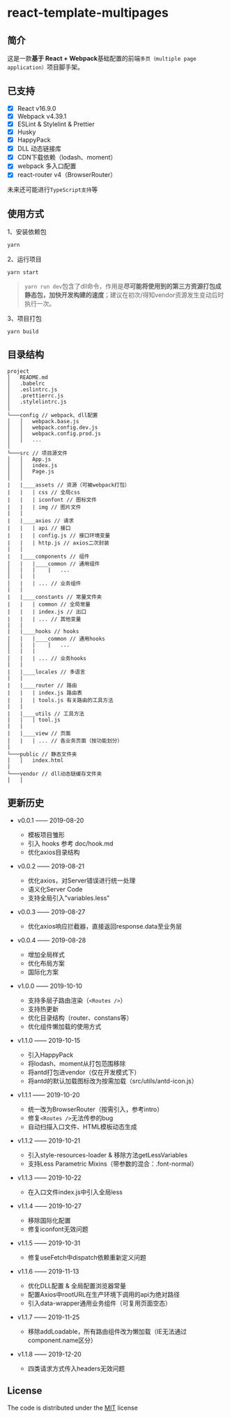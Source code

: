 # react-template-multipages

## 简介

这是一款**基于 React + Webpack**基础配置的前端`多页（multiple page application）`项目脚手架。


## 已支持

-   [x] React v16.9.0
-   [x] Webpack v4.39.1
-   [x] ESLint & Stylelint & Prettier
-   [x] Husky
-   [x] HappyPack
-   [x] DLL 动态链接库
-   [x] CDN下载依赖（lodash、moment）
-   [x] webpack 多入口配置
-   [x] react-router v4（BrowserRouter）

未来还可能进行`TypeScript支持`等

## 使用方式
1、安装依赖包
```js
yarn
```

2、运行项目
```
yarn start
```
> `yarn run dev`包含了dll命令，作用是**尽可能将使用到的第三方资源打包成静态包，加快开发构建的速度**；建议在初次/得知vendor资源发生变动后时执行一次。

3、项目打包
```
yarn build
```

## 目录结构

```
project
│   README.md
│   .babelrc
│   .eslintrc.js
│   .prettierrc.js
│   .stylelintrc.js
│
└───config // webpack、dll配置
│   │   webpack.base.js
│   │   webpack.config.dev.js
│   │   webpack.config.prod.js
│   │   ...
│
└───src // 项目源文件
│   │   App.js
│   │   index.js
│   │   Page.js
│   │
|   |____assets // 资源（可被webpack打包）
|   |   | css // 全局css
|   |   | iconfont // 图标文件
|   |   | img // 图片文件
|   |
|   |____axios // 请求
|   |   | api // 接口
|   |   | config.js // 接口环境变量
|   |   | http.js // axios二次封装
|   |
|   |____components // 组件
│   |   |____common // 通用组件
│   |   |    |   ...
│   |   |
│   |   | ... // 业务组件
|   |
|   |____constants // 常量文件夹
|   |   | common // 全局常量
|   |   | index.js // 出口
|   |   | ... // 其他变量
|   |
|   |____hooks // hooks
│   |   |____common // 通用hooks
│   |   |    |   ...
│   |   |
│   |   | ... // 业务hooks
|   |
|   |____locales // 多语言
|   |
|   |____router // 路由
|   |   | index.js 路由表
|   |   | tools.js 有关路由的工具方法
|   |
|   |____utils // 工具方法
|   |   | tool.js
|   |
|   |____view // 页面
│   |   | ... // 各业务页面（按功能划分）
|
└───public // 静态文件夹
│   │   index.html
|
└───vendor // dll动态链缓存文件夹
│   │
```

## 更新历史

-   v0.0.1 —— 2019-08-20
    -   模板项目雏形
    -   引入 hooks 参考 doc/hook.md
    -   优化axios目录结构

-   v0.0.2 —— 2019-08-21
    -   优化axios，对Server错误进行统一处理
    -   语义化Server Code
    -   支持全局引入"variables.less"

-   v0.0.3 —— 2019-08-27
    -   优化axios响应拦截器，直接返回response.data至业务层

-   v0.0.4 —— 2019-08-28
    -   增加全局样式
    -   优化布局方案
    -   国际化方案

-   v1.0.0 —— 2019-10-10
    -   支持多层子路由渲染（`<Routes />`）
    -   支持热更新
    -   优化目录结构（router、constans等）
    -   优化组件懒加载的使用方式

-   v1.1.0 —— 2019-10-15
    -   引入HappyPack
    -   将lodash、moment从打包范围移除
    -   将antd打包进vendor（仅在开发模式下）
    -   将antd的默认加载图标改为按需加载（src/utils/antd-icon.js）

-   v1.1.1 —— 2019-10-20
    -   统一改为BrowserRouter（按需引入，参考intro）
    -   修复`<Routes />`无法传参的bug
    -   自动扫描入口文件、HTML模板动态生成

-   v1.1.2 —— 2019-10-21
    -   引入style-resources-loader & 移除方法getLessVariables
    -   支持Less Parametric Mixins（带参数的混合：.font-normal）

-   v1.1.3 —— 2019-10-22
    -   在入口文件index.js中引入全局less

-   v1.1.4 —— 2019-10-27
    -   移除国际化配置
    -   修复iconfont无效问题

-   v1.1.5 —— 2019-10-31
    -   修复useFetch中dispatch依赖重新定义问题
    
-   v1.1.6 —— 2019-11-13
    -   优化DLL配置 & 全局配置浏览器常量
    -   配置Axios中rootURL在生产环境下调用的api为绝对路径
    -   引入data-wrapper通用业务组件（可复用页面空态）

-   v1.1.7 —— 2019-11-25
    -   移除addLoadable，所有路由组件改为懒加载（IE无法通过component.name区分）

-   v1.1.8 —— 2019-12-20
    -   四类请求方式传入headers无效问题


## License

The code is distributed under the [MIT](https://opensource.org/licenses/MIT) license
